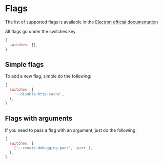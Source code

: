 # Flags

The list of supported flags is available in the [Electron official documentation](https://electronjs.org/docs/api/chrome-command-line-switches#--ignore-connections-limitdomains)

All flags go under the switches key

```js
{
  switches: [],  
}
```

## Simple flags

To add a new flag, simple do the following:

```js
{
  switches: [
    '--disable-http-cache',
  ],  
}
```

## Flags with arguments

If you need to pass a flag with an argument, just do the following:

```js
{
  switches: [
    ['--remote-debugging-port', 'port'],
  ],  
}
```
